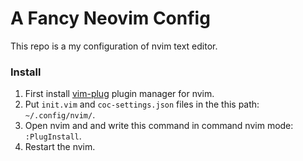 # A Fancy Neovim Config
This repo is a my configuration of nvim text editor.

### Install
1. First install [vim-plug](https://github.com/junegunn/vim-plug) plugin manager for nvim.
2. Put `init.vim` and `coc-settings.json` files in the this path: `~/.config/nvim/`.
3. Open nvim and and write this command in command nvim mode: `:PlugInstall`.
4. Restart the nvim.
